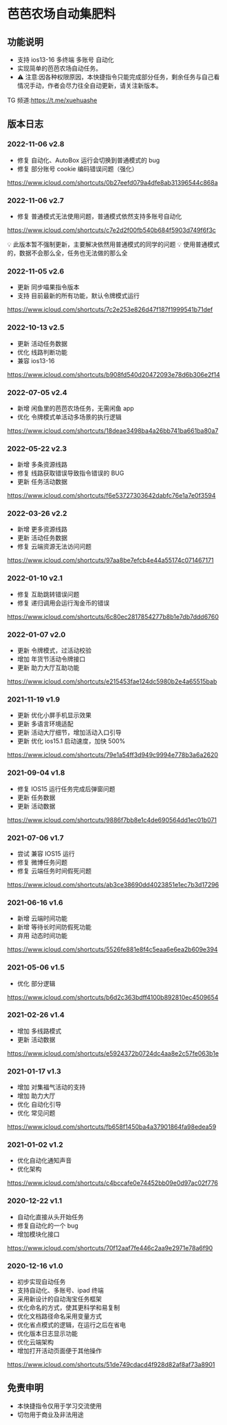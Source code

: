 # 芭芭农场自动集肥料

## 功能说明

- 支持 ios13-16 多终端 多账号 自动化
- 实现简单的芭芭农场自动任务。
- ⚠️ 注意:因各种权限原因，本快捷指令只能完成部分任务，剩余任务与自己看情况手动，作者会尽力往全自动更新，请关注新版本。

TG 频道:https://t.me/xuehuashe

## 版本日志

### 2022-11-06 v2.8

- 修复 自动化、AutoBox 运行会切换到普通模式的 bug
- 修复 部分账号 cookie 编码错误问题（强化）

https://www.icloud.com/shortcuts/0b27eefd079a4dfe8ab31396544c868a

### 2022-11-06 v2.7

- 修复 普通模式无法使用问题，普通模式依然支持多账号自动化

https://www.icloud.com/shortcuts/c7e2d2f00fb540b684f5903d749f6f3c

💡 此版本暂不强制更新，主要解决依然用普通模式的同学的问题
💡 使用普通模式的，数据不会那么全，任务也无法做的那么全

### 2022-11-05 v2.6

- 更新 同步喵果指令版本
- 支持 目前最新的所有功能，默认令牌模式运行

https://www.icloud.com/shortcuts/7c2e253e826d47f187f1999541b71def

### 2022-10-13 v2.5

- 更新 活动任务数据
- 优化 线路判断功能
- 兼容 ios13-16

https://www.icloud.com/shortcuts/b908fd540d20472093e78d6b306e2f14

### 2022-07-05 v2.4

- 新增 闲鱼里的芭芭农场任务，无需闲鱼 app
- 优化 令牌模式单活动多场景的执行逻辑

https://www.icloud.com/shortcuts/18deae3498ba4a26bb741ba661ba80a7

### 2022-05-22 v2.3

- 新增 多条资源线路
- 修复 线路获取错误导致指令错误的 BUG
- 更新 任务活动数据

https://www.icloud.com/shortcuts/f6e53727303642dabfc76e1a7e0f3594

### 2022-03-26 v2.2

- 新增 更多资源线路
- 更新 活动任务数据
- 修复 云端资源无法访问问题

https://www.icloud.com/shortcuts/97aa8be7efcb4e44a55174c071467171

### 2022-01-10 v2.1

- 修复 互助跳转错误问题
- 修复 递归调用会运行淘金币的错误

https://www.icloud.com/shortcuts/6c80ec2817854277b8b1e7db7ddd6760

### 2022-01-07 v2.0

- 更新 令牌模式，过活动校验
- 增加 年货节活动令牌接口
- 更新 助力大厅互助功能

https://www.icloud.com/shortcuts/e215453fae124dc5980b2e4a65515bab

### 2021-11-19 v1.9

- 更新 优化小屏手机显示效果
- 更新 多语言环境适配
- 更新 活动大厅细节，增加活动入口引导
- 更新 优化 ios15.1 启动速度，加快 500%

https://www.icloud.com/shortcuts/79e1a54ff3d949c9994e778b3a6a2620

### 2021-09-04 v1.8

- 修复 IOS15 运行任务完成后弹窗问题
- 更新 任务数据
- 更新 活动数据

https://www.icloud.com/shortcuts/9886f7bb8e1c4de690564dd1ec01b071

### 2021-07-06 v1.7

- 尝试 兼容 IOS15 运行
- 修复 微博任务问题
- 修复 云端任务时间假死问题

https://www.icloud.com/shortcuts/ab3ce38690dd4023851e1ec7b3d17296

### 2021-06-16 v1.6

- 新增 云端时间功能
- 新增 等待长时间防假死功能
- 弃用 动态时间功能

https://www.icloud.com/shortcuts/5526fe881e8f4c5eaa6e6ea2b609e394

### 2021-05-06 v1.5

- 优化 部分逻辑

https://www.icloud.com/shortcuts/b6d2c363bdff4100b892810ec4509654

### 2021-02-26 v1.4

- 增加 多线路模式
- 更新 活动数据

https://www.icloud.com/shortcuts/e5924372b0724dc4aa8e2c57fe063b1e

### 2021-01-17 v1.3

- 增加 对集福气活动的支持
- 增加 助力大厅
- 优化 自动化引导
- 优化 常见问题

https://www.icloud.com/shortcuts/fb658f1450ba4a37901864fa98edea59

### 2021-01-02 v1.2

- 优化自动化通知声音
- 优化架构

https://www.icloud.com/shortcuts/c4bccafe0e74452bb09e0d97ac02f776

### 2020-12-22 v1.1

- 自动化直接从头开始任务
- 修复自动化的一个 bug
- 增加模块化接口

https://www.icloud.com/shortcuts/70f12aaf7fe446c2aa9e2971e78a6f90

### 2020-12-16 v1.0

- 初步实现自动任务
- 支持自动化、多账号、ipad 终端
- 采用新设计的自动淘宝任务框架
- 优化命名的方式，使其更科学和易复制
- 优化文档路径命名采用变量方式
- 优化省点模式的逻辑，在运行之后在省电
- 优化版本日志显示功能
- 优化云端架构
- 增加打开活动页面便于其他操作

https://www.icloud.com/shortcuts/51de749cdacd4f928d82af8af73a8901

## 免责申明

- 本快捷指令仅用于学习交流使用
- 切勿用于商业及非法用途
